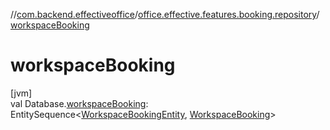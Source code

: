 //[com.backend.effectiveoffice](../../index.md)/[office.effective.features.booking.repository](index.md)/[workspaceBooking](workspace-booking.md)

# workspaceBooking

[jvm]\
val Database.[workspaceBooking](workspace-booking.md): EntitySequence&lt;[WorkspaceBookingEntity](-workspace-booking-entity/index.md), [WorkspaceBooking](-workspace-booking/index.md)&gt;
